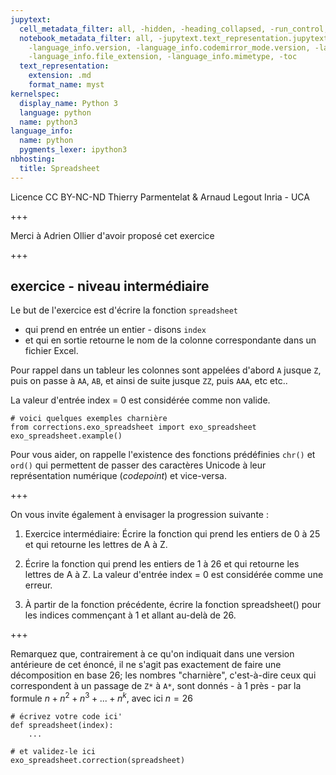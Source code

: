 ```yaml
---
jupytext:
  cell_metadata_filter: all, -hidden, -heading_collapsed, -run_control, -trusted
  notebook_metadata_filter: all, -jupytext.text_representation.jupytext_version, -jupytext.text_representation.format_version,
    -language_info.version, -language_info.codemirror_mode.version, -language_info.codemirror_mode,
    -language_info.file_extension, -language_info.mimetype, -toc
  text_representation:
    extension: .md
    format_name: myst
kernelspec:
  display_name: Python 3
  language: python
  name: python3
language_info:
  name: python
  pygments_lexer: ipython3
nbhosting:
  title: Spreadsheet
---
```


<div class="licence">
<span>Licence CC BY-NC-ND</span>
<span>Thierry Parmentelat &amp; Arnaud Legout</span>
<span>Inria - UCA</span>
</div>

+++

Merci à Adrien Ollier d'avoir proposé cet exercice

+++

## exercice - niveau intermédiaire

Le but de l'exercice est d'écrire la fonction `spreadsheet` 

* qui prend en entrée un entier - disons `index`
* et qui en sortie retourne le nom de la colonne correspondante dans un fichier Excel.

Pour rappel dans un tableur les colonnes sont appelées d'abord `A` jusque `Z`, puis on passe à `AA`, `AB`, et ainsi de suite jusque `ZZ`, puis `AAA`, etc etc..

La valeur d'entrée index = 0 est considérée comme non valide.

```{code-cell} ipython3
# voici quelques exemples charnière
from corrections.exo_spreadsheet import exo_spreadsheet
exo_spreadsheet.example()
```

Pour vous aider, on rappelle l'existence des fonctions prédéfinies `chr()` et `ord()` qui permettent de passer des caractères Unicode à leur représentation numérique (*codepoint*) et vice-versa.

+++

On vous invite également à envisager la progression suivante :

1. Exercice intermédiaire:
   Écrire la fonction qui prend les entiers de 0 à 25 et qui retourne les lettres de A à Z.

2. Écrire la fonction qui prend les entiers de 1 à 26 et qui retourne les lettres de A à Z.
   La valeur d'entrée index = 0 est considérée comme une erreur.

3. À partir de la fonction précédente, écrire la fonction spreadsheet() pour les indices commençant à 1 et allant au-delà de 26.

+++

Remarquez que, contrairement à ce qu'on indiquait dans une version antérieure de cet énoncé, il ne s'agit pas exactement de faire une décomposition en base 26; les nombres "charnière", c'est-à-dire ceux qui correspondent à un passage de `Z*` à `A*`, sont donnés - à 1 près - par la formule $n + n^2 + n^3 + ... + n^k$, avec ici $n=26$

```{code-cell} ipython3
# écrivez votre code ici'
def spreadsheet(index):
    ...
```

```{code-cell} ipython3
# et validez-le ici
exo_spreadsheet.correction(spreadsheet)
```
